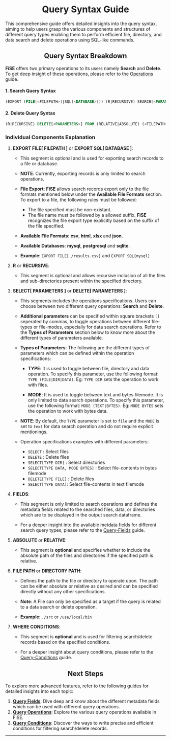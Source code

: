 <h1 align=center>Query Syntax Guide</h1>

This comprehensive guide offers detailed insights into the query syntax, aiming to help users grasp the various components and structures of different query types enabling them to perform efficient file, directory, and data search and delete operations using SQL-like commands.

<h2 align=center>Query Syntax Breakdown</h2>

**FiSE** offers two primary operations to its users namely **Search** and **Delete**. To get deep insight of these operations, please refer to the [Operations](./operations.md) guide.

#### 1. Search Query Syntax

```SQL
(EXPORT (FILE[<FILEPATH>]|SQL[<DATABASE>])) (R|RECURSIVE) SEARCH[<PARAMETERS>] <FIELDS> FROM (RELATIVE|ABSOLUTE) (<FILEPATH>|<DIRECTORYPATH>) (WHERE <CONDITIONS>)
```

#### 2. Delete Query Syntax

```SQL
(R|RECURSIVE) DELETE[<PARAMETERS>] FROM (RELATIVE|ABSOLUTE) (<FILEPATH>|<DIRECTORYPATH>) (WHERE <CONDITIONS>)
```

### Individual Components Explanation

1. **EXPORT FILE[ FILEPATH ]** or **EXPORT SQL[ DATABASE ]**:

    - This segment is optional and is used for exporting search records to a file or database.

    - **NOTE**: Currently, exporting records is only limited to search operations.

    - **File Export**: **FiSE** allows search records export only to the file formats mentioned below under the **Available File Formats** section. To export to a file, the following rules must be followed:

        - The file specified must be non-existant.
        - The file name must be followed by a allowed suffix. **FiSE** recognizes the file export type explicitly based on the suffix of the file specified.

    - **Available File Formats**: **csv**, **html**, **xlsx** and **json**.
    - **Available Databases**: **mysql**, **postgresql** and **sqlite**.

    - **Example**: `EXPORT FILE[./results.csv]` and `EXPORT SQL[mysql]`

2. **R** or **RECURSIVE**:

    - This segment is optional and allows recursive inclusion of all the files and sub-directories present within the specified directory.

3. **SELECT[ PARAMETERS ]** or **DELETE[ PARAMETERS ]**:

    - This segments includes the operations specifications. Users can choose between two different query operations: **Search** and **Delete**.

    - **Additional parameters** can be specified within square brackets `[]` seperated by commas, to toggle operations between different file-types or file-modes, especially for data search operations. Refer to the **Types of Parameters** section below to know more about the different types of parameters available.

    - **Types of Parameters**: The following are the different types of parameters which can be defined within the operation specifications:

        - **TYPE**: It is used to toggle between file, directory and data operation. To specify this parameter, use the following format: `TYPE (FILE|DIR|DATA)`. Eg: `TYPE DIR` sets the operation to work with files.

        - **MODE**: It is used to toggle between text and bytes filemode. It is only limited to data search operations. To specify this parameter, use the following format: `MODE (TEXT|BYTES)`. Eg: `MODE BYTES` sets the operation to work with bytes data.

    - **NOTE**: By default, the `TYPE` parameter is set to `file` and the `MODE` is set to `text` for data search operation and do not require explicit mentionings.

    - Operation specifications examples with different parameters:

        - `SELECT` : Select files
        - `DELETE` : Delete files
        - `SELECT[TYPE DIR]` : Select directories
        - `SELECT[TYPE DATA, MODE BYTES]` : Select file-contents in bytes filemode
        - `DELETE[TYPE FILE]` : Delete files
        - `SELECT[TYPE DATA]`: Select file-contents in text filemode

4. **FIELDS**:

    - This segment is only limited to search operations and defines the metadata fields related to the searched files, data, or directories which are to be displayed in the output search dataframe.

    - For a deeper insight into the available metdata fields for different search query types, please refer to the [Query-Fields](./query-fields.md) guide.

5. **ABSOLUTE** or **RELATIVE**:

    - This segment is **optional** and specifies whether to include the absolute path of the files and directories if the specified path is relative.

6. **FILE PATH** or **DIRECTORY PATH**:

    - Defines the path to the file or directory to operate upon. The path can be either absolute or relative as desired and can be specified directly without any other specifications.

    - **Note**: A File can only be specified as a target if the query is related to a data search or delete operation.

    - **Example**: `./src` or `/use/local/bin`

7. **WHERE CONDITIONS**:

    - This segment is **optional** and is used for filtering search/delete records based on the specified conditions.

    - For a deeper insight about query conditions, please refer to the [Query-Conditions](./query-conditions.md) guide.

<h2 align=center>Next Steps</h2>

To explore more advanced features, refer to the following guides for detailed insights into each topic:

1. **[Query Fields](./query-fields.md)**: Dive deep and know about the different metadata fields which can be used with different query operations.
2. **[Query Operations](./query/operations.md)**: Explore the various query operations available in FiSE.
3. **[Query Conditions](./query/export.md)**: Discover the ways to write precise and efficient conditions for filtering search/delete records.

---
